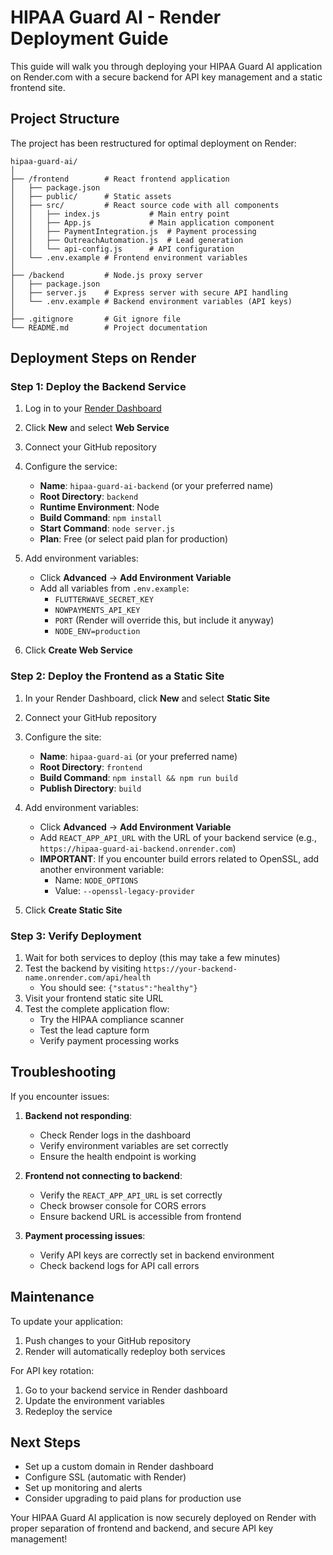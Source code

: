 # HIPAA Guard AI - Render Deployment Guide

This guide will walk you through deploying your HIPAA Guard AI application on Render.com with a secure backend for API key management and a static frontend site.

## Project Structure

The project has been restructured for optimal deployment on Render:

```
hipaa-guard-ai/
│
├── /frontend        # React frontend application
│   ├── package.json
│   ├── public/      # Static assets
│   ├── src/         # React source code with all components
│   │   ├── index.js           # Main entry point
│   │   ├── App.js             # Main application component
│   │   ├── PaymentIntegration.js  # Payment processing
│   │   ├── OutreachAutomation.js  # Lead generation
│   │   └── api-config.js      # API configuration
│   └── .env.example # Frontend environment variables
│
├── /backend         # Node.js proxy server
│   ├── package.json
│   ├── server.js    # Express server with secure API handling
│   └── .env.example # Backend environment variables (API keys)
│
├── .gitignore       # Git ignore file
└── README.md        # Project documentation
```

## Deployment Steps on Render

### Step 1: Deploy the Backend Service

1. Log in to your [Render Dashboard](https://dashboard.render.com/)
2. Click **New** and select **Web Service**
3. Connect your GitHub repository
4. Configure the service:
   - **Name**: `hipaa-guard-ai-backend` (or your preferred name)
   - **Root Directory**: `backend`
   - **Runtime Environment**: Node
   - **Build Command**: `npm install`
   - **Start Command**: `node server.js`
   - **Plan**: Free (or select paid plan for production)

5. Add environment variables:
   - Click **Advanced** → **Add Environment Variable**
   - Add all variables from `.env.example`:
     - `FLUTTERWAVE_SECRET_KEY`
     - `NOWPAYMENTS_API_KEY`
     - `PORT` (Render will override this, but include it anyway)
     - `NODE_ENV=production`

6. Click **Create Web Service**

### Step 2: Deploy the Frontend as a Static Site

1. In your Render Dashboard, click **New** and select **Static Site**
2. Connect your GitHub repository
3. Configure the site:
   - **Name**: `hipaa-guard-ai` (or your preferred name)
   - **Root Directory**: `frontend`
   - **Build Command**: `npm install && npm run build`
   - **Publish Directory**: `build`

4. Add environment variables:
   - Click **Advanced** → **Add Environment Variable**
   - Add `REACT_APP_API_URL` with the URL of your backend service
     (e.g., `https://hipaa-guard-ai-backend.onrender.com`)
   - **IMPORTANT**: If you encounter build errors related to OpenSSL, add another environment variable:
     - Name: `NODE_OPTIONS`
     - Value: `--openssl-legacy-provider`

5. Click **Create Static Site**

### Step 3: Verify Deployment

1. Wait for both services to deploy (this may take a few minutes)
2. Test the backend by visiting `https://your-backend-name.onrender.com/api/health`
   - You should see: `{"status":"healthy"}`
3. Visit your frontend static site URL
4. Test the complete application flow:
   - Try the HIPAA compliance scanner
   - Test the lead capture form
   - Verify payment processing works

## Troubleshooting

If you encounter issues:

1. **Backend not responding**:
   - Check Render logs in the dashboard
   - Verify environment variables are set correctly
   - Ensure the health endpoint is working

2. **Frontend not connecting to backend**:
   - Verify the `REACT_APP_API_URL` is set correctly
   - Check browser console for CORS errors
   - Ensure backend URL is accessible from frontend

3. **Payment processing issues**:
   - Verify API keys are correctly set in backend environment
   - Check backend logs for API call errors

## Maintenance

To update your application:

1. Push changes to your GitHub repository
2. Render will automatically redeploy both services

For API key rotation:

1. Go to your backend service in Render dashboard
2. Update the environment variables
3. Redeploy the service

## Next Steps

- Set up a custom domain in Render dashboard
- Configure SSL (automatic with Render)
- Set up monitoring and alerts
- Consider upgrading to paid plans for production use

Your HIPAA Guard AI application is now securely deployed on Render with proper separation of frontend and backend, and secure API key management!
